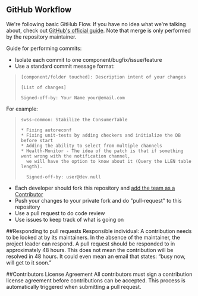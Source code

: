 ## GitHub Workflow

We're following basic GitHub Flow. If you have no idea what we're talking about, check out 
[GitHub's official guide](https://guides.github.com/introduction/flow/). Note that merge is only 
performed by the repository maintainer.

Guide for performing commits:

* Isolate each commit to one component/bugfix/issue/feature
* Use a standard commit message format:

>     [component/folder touched]: Description intent of your changes
>
>     [List of changes]
>
> 	  Signed-off-by: Your Name your@email.com

For example:

>     swss-common: Stabilize the ConsumerTable
>
>     * Fixing autoreconf
>     * Fixing unit-tests by adding checkers and initialize the DB before start
>     * Adding the ability to select from multiple channels
>     * Health-Monitor - The idea of the patch is that if something went wrong with the notification channel,
>       we will have the option to know about it (Query the LLEN table length).
>
>       Signed-off-by: user@dev.null


* Each developer should fork this repository and [add the team as a Contributor](https://help.github.com/articles/adding-collaborators-to-a-personal-repository)
* Push your changes to your private fork and do "pull-request" to this repository
* Use a pull request to do code review
* Use issues to keep track of what is going on

##Responding to pull requests
Responsible individual: A contribution needs to be looked at by its maintainers. In the absence of the maintainer, the project leader can respond.  A pull request should be responded to in approximately 48 hours. This does not mean the contribution will be resolved in 48 hours.  It could even mean an email that states: “busy now, will get to it soon.” 

##Contributors License Agreement
All contributors must sign a contribution license agreement before contributions can be accepted.  This process is automatically triggered when submitting a pull request.
